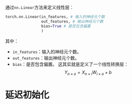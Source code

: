通过`nn.Linear`方法来定义线性层：
```python
torch.nn.Linear(in_features, # 输入的神经元个数 
				out_features, # 输出神经元个数 
				bias=True # 是否包含偏置
				)
```
其中：
- `in_features`：输入的神经元个数。
- `out_features`：输出神经元个数。
- `bias`：是否包含偏置。
这其实就是定义了一个线性转换层：
$$
Y_{n×o}​=X_{n×i}​W_{i×o}​+b
$$

# 延迟初始化
